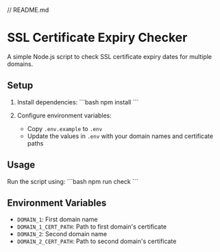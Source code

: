 // README.md
# SSL Certificate Expiry Checker

A simple Node.js script to check SSL certificate expiry dates for multiple domains.

## Setup

1. Install dependencies:
\```bash
npm install
\```

2. Configure environment variables:
   - Copy `.env.example` to `.env`
   - Update the values in `.env` with your domain names and certificate paths

## Usage

Run the script using:
\```bash
npm run check
\```

## Environment Variables

- `DOMAIN_1`: First domain name
- `DOMAIN_1_CERT_PATH`: Path to first domain's certificate
- `DOMAIN_2`: Second domain name
- `DOMAIN_2_CERT_PATH`: Path to second domain's certificate